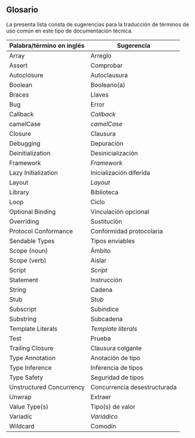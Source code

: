 ## Glosario

La presenta lista consta de sugerencias para la traducción de términos de uso común en este tipo de documentación técnica.

| Palabra/término en inglés | Sugerencia                            |
| ------------------------- | ------------------------------------- |
| Array                     | Arreglo                               |
| Assert                    | Comprobar                             |
| Autoclosure               | Autoclausura                          |
| Boolean                   | Booleano(a)                           |
| Braces                    | Llaves                                |
| Bug                       | Error                                 |
| Callback                  | *Callback*                            |
| camelCase                 | *camelCase*                           |
| Closure                   | Clausura                              |
| Debugging                 | Depuración                            |
| Deinitialization          | Desinicialización                     |
| Framework                 | *Framework*                           |
| Lazy Initialization       | Inicialización diferida               |
| Layout                    | *Layout*                              |
| Library                   | Biblioteca                            |
| Loop                      | Ciclo                                 |
| Optional Binding          | Vinculación opcional                  |
| Overriding                | Sustitución                           |
| Protocol Conformance      | Conformidad protocolaria              |
| Sendable Types            | Tipos enviables                       |
| Scope (noun)              | Ámbito                                |
| Scope (verb)              | Aislar                                |
| Script                    | *Script*                              |
| Statement                 | Instrucción                           |
| String                    | Cadena                                |
| Stub                      | *Stub*                                |
| Subscript                 | Subíndice                             |
| Substring                 | Subcadena                             |
| Template Literals         | *Template literals*                   |
| Test                      | Prueba                                |
| Trailing Closure          | Clausura colgante                     |
| Type Annotation           | Anotación de tipo                     |
| Type Inference            | Inferencia de tipos                   |
| Type Safety               | Seguridad de tipos                    |
| Unstructured Concurrency  | Concurrencia desestructurada          |
| Unwrap                    | Extraer                               |
| Value Type(s)             | Tipo(s) de valor                      |
| Variadic                  | *Variádico*                           |
| Wildcard                  | Comodín                               |